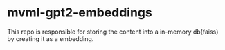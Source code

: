 # mvml-gpt2-embeddings
This repo is responsible for storing the content into a in-memory db(faiss) by creating it as a embedding.
